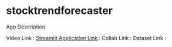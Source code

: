 # stocktrendforecaster
App Description

Video Link :
[Streamlit Application Link](https://stocktrendforecastery.streamlit.app/) :
Collab Link : 
Dataset Link : 
